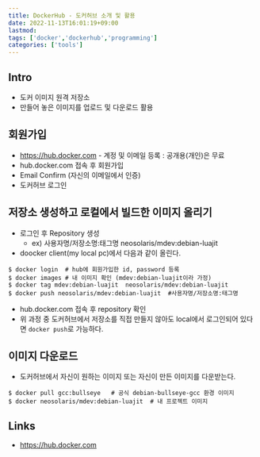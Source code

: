 ```yaml
---
title: DockerHub - 도커허브 소개 및 활용
date: 2022-11-13T16:01:19+09:00
lastmod:
tags: ['docker','dockerhub','programming']
categories: ['tools']
---
```


## Intro

* 도커 이미지 원격 저장소
* 만들어 놓은 이미지를 업로드 및 다운로드 활용

## 회원가입

* <https://hub.docker.com> - 계정 및 이메일 등록 : 공개용(개인)은 무료
* hub.docker.com 접속 후 회원가입
* Email Confirm (자신의 이메일에서 인증)
* 도커허브 로그인

## 저장소 생성하고 로컬에서 빌드한 이미지 올리기

* 로그인 후 Repository 생성 
  - ex) 사용자명/저장소명:태그명 neosolaris/mdev:debian-luajit
* doocker client(my local pc)에서 다음과 같이 올린다.

```console
$ docker login  # hub에 회원가입한 id, password 등록
$ docker images # 내 이미지 확인 (mdev:debian-luajit이라 가정)
$ docker tag mdev:debian-luajit  neosolaris/mdev:debian-luajit
$ docker push neosolaris/mdev:debian-luajit  #사용자명/저장소명:태그명
```
* hub.docker.com 접속 후 repository 확인
* 위 과정 중 도커허브에서 저장소를 직접 만들지 않아도 local에서 로그인되어 있다면 `docker push`로 가능하다.

## 이미지 다운로드

* 도커허브에서 자신이 원하는 이미지 또는 자신이 만든 이미지를 다운받는다.
```console
$ docker pull gcc:bullseye   # 공식 debian-bullseye-gcc 환경 이미지
$ docker neosolaris/mdev:debian-luajit  # 내 프로젝트 이미지
```

## Links
* <https://hub.docker.com>
